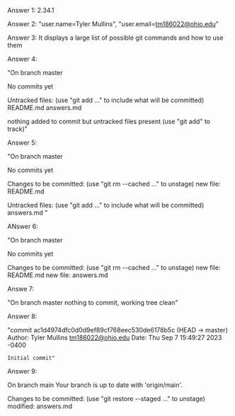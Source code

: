 Answer 1: 2.34.1

Answer 2: "user.name=Tyler Mullins", "user.email=tm186022@ohio.edu"

Answer 3: It displays a large list of possible git commands and how to use them

Answer 4: 

"On branch master

No commits yet

Untracked files:
    (use "git add <file>..." to include what will be committed)
        README.md
        answers.md

nothing added to commit but untracked files present (use "git add" to track)"


Answer 5:

"On branch master

No commits yet

Changes to be committed:
    (use "git rm --cached <file>..." to unstage)
        new file:   README.md

Untracked files:
    (use "git add <file>..." to include what will be committed)
        answers.md
"


ANswer 6:

"On branch master

No commits yet

Changes to be committed:
    (use "git rm --cached <file>..." to unstage)
        new file:   README.md
        new file:   answers.md


Answe 7:

"On branch master
nothing to commit, working tree clean"

Answer 8:

"commit ac1d4974dfc0d0d9ef89cf768eec530de6178b5c (HEAD -> master)
Author: Tyler Mullins <tm186022@ohio.edu>
Date:   Thu Sep 7 15:49:27 2023 -0400

    Initial commit"

Answer 9: 

On branch main
Your branch is up to date with 'origin/main'.

Changes to be committed:
  (use "git restore --staged <file>..." to unstage)
        modified:   answers.md


